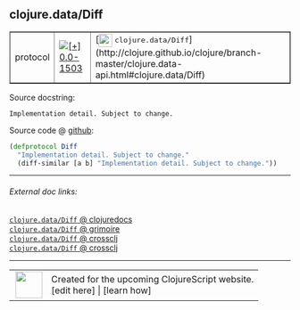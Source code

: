 ## clojure.data/Diff



 <table border="1">
<tr>
<td>protocol</td>
<td><a href="https://github.com/cljsinfo/cljs-api-docs/tree/0.0-1503"><img valign="middle" alt="[+] 0.0-1503" title="Added in 0.0-1503" src="https://img.shields.io/badge/+-0.0--1503-lightgrey.svg"></a> </td>
<td>
[<img height="24px" valign="middle" src="http://i.imgur.com/1GjPKvB.png"> <samp>clojure.data/Diff</samp>](http://clojure.github.io/clojure/branch-master/clojure.data-api.html#clojure.data/Diff)
</td>
</tr>
</table>







Source docstring:

```
Implementation detail. Subject to change.
```


Source code @ [github](https://github.com/clojure/clojurescript/blob/r2498/src/cljs/clojure/data.cljs#L79-L81):

```clj
(defprotocol Diff
  "Implementation detail. Subject to change."
  (diff-similar [a b] "Implementation detail. Subject to change."))
```

<!--
Repo - tag - source tree - lines:

 <pre>
clojurescript @ r2498
└── src
    └── cljs
        └── clojure
            └── <ins>[data.cljs:79-81](https://github.com/clojure/clojurescript/blob/r2498/src/cljs/clojure/data.cljs#L79-L81)</ins>
</pre>

-->

---



###### External doc links:

[`clojure.data/Diff` @ clojuredocs](http://clojuredocs.org/clojure.data/Diff)<br>
[`clojure.data/Diff` @ grimoire](http://conj.io/store/v1/org.clojure/clojure/1.7.0-beta3/clj/clojure.data/Diff/)<br>
[`clojure.data/Diff` @ crossclj](http://crossclj.info/fun/clojure.data/Diff.html)<br>
[`clojure.data/Diff` @ crossclj](http://crossclj.info/fun/clojure.data.cljs/Diff.html)<br>

---

 <table>
<tr><td>
<img valign="middle" align="right" width="48px" src="http://i.imgur.com/Hi20huC.png">
</td><td>
Created for the upcoming ClojureScript website.<br>
[edit here] | [learn how]
</td></tr></table>

[edit here]:https://github.com/cljsinfo/cljs-api-docs/blob/master/cljsdoc/clojure.data/Diff.cljsdoc
[learn how]:https://github.com/cljsinfo/cljs-api-docs/wiki/cljsdoc-files

<!--

This information was too distracting to show to readers, but I'll leave it
commented here since it is helpful to:

- pretty-print the data used to generate this document
- and show how to retrieve that data



The API data for this symbol:

```clj
{:ns "clojure.data",
 :name "Diff",
 :history [["+" "0.0-1503"]],
 :type "protocol",
 :full-name-encode "clojure.data/Diff",
 :source {:code "(defprotocol Diff\n  \"Implementation detail. Subject to change.\"\n  (diff-similar [a b] \"Implementation detail. Subject to change.\"))",
          :title "Source code",
          :repo "clojurescript",
          :tag "r2498",
          :filename "src/cljs/clojure/data.cljs",
          :lines [79 81]},
 :methods [{:name "diff-similar",
            :signature ["[a b]"],
            :docstring "Implementation detail. Subject to change."}],
 :full-name "clojure.data/Diff",
 :clj-symbol "clojure.data/Diff",
 :docstring "Implementation detail. Subject to change."}

```

Retrieve the API data for this symbol:

```clj
;; from Clojure REPL
(require '[clojure.edn :as edn])
(-> (slurp "https://raw.githubusercontent.com/cljsinfo/cljs-api-docs/catalog/cljs-api.edn")
    (edn/read-string)
    (get-in [:symbols "clojure.data/Diff"]))
```

-->
